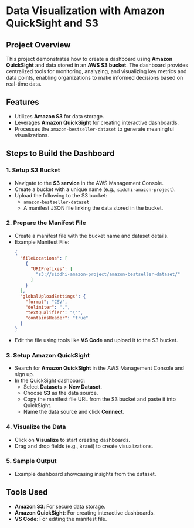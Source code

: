 
# Data Visualization with Amazon QuickSight and S3

## Project Overview
This project demonstrates how to create a dashboard using **Amazon QuickSight** and data stored in an **AWS S3 bucket**. The dashboard provides centralized tools for monitoring, analyzing, and visualizing key metrics and data points, enabling organizations to make informed decisions based on real-time data.

## Features
- Utilizes **Amazon S3** for data storage.
- Leverages **Amazon QuickSight** for creating interactive dashboards.
- Processes the `amazon-bestseller-dataset` to generate meaningful visualizations.

## Steps to Build the Dashboard

### 1. **Setup S3 Bucket**
- Navigate to the **S3 service** in the AWS Management Console.
- Create a bucket with a unique name (e.g., `siddhi-amazon-project`).
- Upload the following to the S3 bucket:
  - `amazon-bestseller-dataset`
  - A manifest JSON file linking the data stored in the bucket.

### 2. **Prepare the Manifest File**
- Create a manifest file with the bucket name and dataset details.
- Example Manifest File:
  ```json
  {
    "fileLocations": [
      {
        "URIPrefixes": [
          "s3://siddhi-amazon-project/amazon-bestseller-dataset/"
        ]
      }
    ],
    "globalUploadSettings": {
      "format": "CSV",
      "delimiter": ",",
      "textQualifier": "\"",
      "containsHeader": "true"
    }
  }
  ```
- Edit the file using tools like **VS Code** and upload it to the S3 bucket.

### 3. **Setup Amazon QuickSight**
- Search for **Amazon QuickSight** in the AWS Management Console and sign up.
- In the QuickSight dashboard:
  - Select **Datasets** > **New Dataset**.
  - Choose **S3** as the data source.
  - Copy the manifest file URL from the S3 bucket and paste it into QuickSight.
  - Name the data source and click **Connect**.

### 4. **Visualize the Data**
- Click on **Visualize** to start creating dashboards.
- Drag and drop fields (e.g., `Brand`) to create visualizations.

### 5. **Sample Output**
- Example dashboard showcasing insights from the dataset.

## Tools Used
- **Amazon S3**: For secure data storage.
- **Amazon QuickSight**: For creating interactive dashboards.
- **VS Code**: For editing the manifest file.
